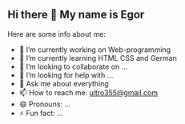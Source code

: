 ## Hi there 👋 My name is Egor


Here are some info about me:
- 🔭 I’m currently working on Web-programming
- 🌱 I’m currently learning HTML CSS and German
- 👯 I’m looking to collaborate on ...
- 🤔 I’m looking for help with ...
- 💬 Ask me about everything
- 📫 How to reach me: uitro355@gmail.com
- 😄 Pronouns: ...
- ⚡ Fun fact: ...


